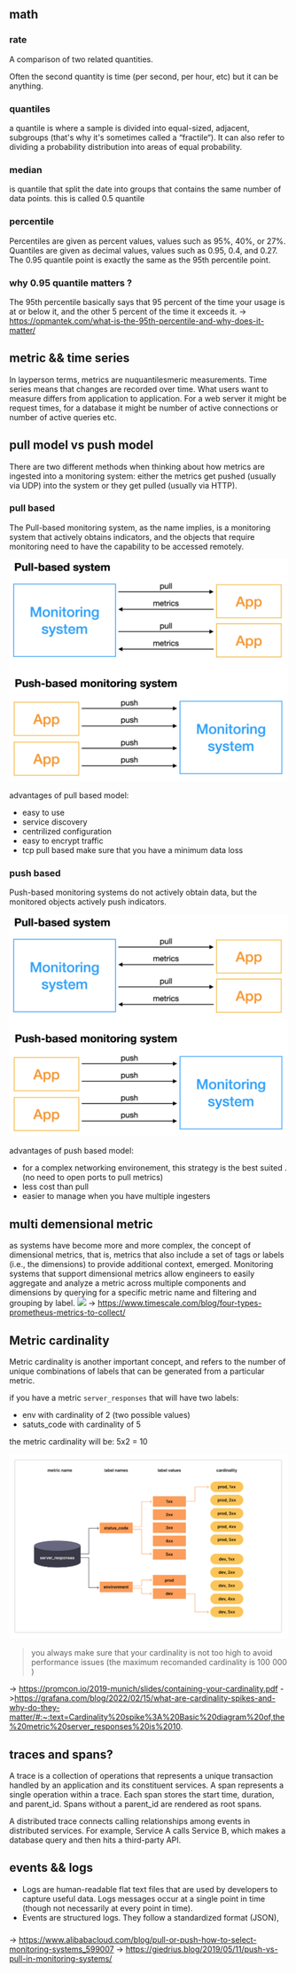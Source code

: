 ## math
### rate
A comparison of two related quantities.

Often the second quantity is time (per second, per hour, etc) but it can be anything.
### quantiles
 a quantile is where a sample is divided into equal-sized, adjacent, subgroups (that's why it's sometimes called a “fractile“). It can also refer to dividing a probability distribution into areas of equal probability.
### median 
is quantile that split the date into groups that contains the same number of data points.
this is called 0.5 quantile
### percentile
Percentiles are given as percent values, values such as 95%, 40%, or 27%. Quantiles are given as decimal values, values such as 0.95, 0.4, and 0.27. The 0.95 quantile point is exactly the same as the 95th percentile point.
### why 0.95 quantile matters ?
The 95th percentile basically says that 95 percent of the time your usage is at or below it, and the other 5 percent of the time it exceeds it.
-> https://opmantek.com/what-is-the-95th-percentile-and-why-does-it-matter/
## metric && time series 

In layperson terms, metrics are nuquantilesmeric measurements. Time series means that changes are recorded over time. What users want to measure differs from application to application. For a web server it might be request times, for a database it might be number of active connections or number of active queries etc.

## pull model vs push model 
There are two different methods when thinking about how metrics are ingested into a monitoring system: either the metrics get pushed (usually via UDP) into the system or they get pulled (usually via HTTP).

### pull based

The Pull-based monitoring system, as the name implies, is a monitoring system that actively obtains indicators, and the objects that require monitoring need to have the capability to be accessed remotely.

![](uploads/2022-07-21-21-51-48.png)

advantages of pull based model:

- easy to use
- service discovery
- centrilized configuration
- easy to encrypt traffic
- tcp pull based make sure that you have a minimum data loss

### push based

Push-based monitoring systems do not actively obtain data, but the monitored objects actively push indicators.

![](uploads/2022-07-21-21-52-11.png)

advantages of push based model:
- for a complex networking environement, this strategy is the best suited . (no need to open ports to pull metrics)
- less cost than pull 
- easier to manage when you have multiple ingesters 
## multi demensional metric
as systems have become more and more complex, the concept of dimensional metrics, that is, metrics that also include a set of tags or labels (i.e., the dimensions) to provide additional context, emerged. Monitoring systems that support dimensional metrics allow engineers to easily aggregate and analyze a metric across multiple components and dimensions by querying for a specific metric name and filtering and grouping by label.
![](uploads/2022-07-22-01-07-53.png)
-> https://www.timescale.com/blog/four-types-prometheus-metrics-to-collect/

## Metric cardinality

Metric cardinality is another important concept, and refers to the number of unique combinations of labels that can be generated from a particular metric.

if you have a metric `server_responses` that will have two labels:

- env with cardinality of 2 (two possible values)
- satuts_code with cardinality of 5

the metric cardinality will be: 5x2 = 10

![](uploads/2022-07-22-17-18-09.png)

> you always make sure that your cardinality is not too high to avoid performance issues (the maximum recomanded cardinality is 100 000 )

-> https://promcon.io/2019-munich/slides/containing-your-cardinality.pdf
->https://grafana.com/blog/2022/02/15/what-are-cardinality-spikes-and-why-do-they-matter/#:~:text=Cardinality%20spike%3A%20Basic%20diagram%20of,the%20metric%20server_responses%20is%2010.

## traces and spans?

A trace is a collection of operations that represents a unique transaction handled by an application and its constituent services. A span represents a single operation within a trace. Each span stores the start time, duration, and parent_id. Spans without a parent_id are rendered as root spans.

A distributed trace connects calling relationships among events in distributed services. For example, Service A calls Service B, which makes a database query and then hits a third-party API.

## events && logs

- Logs are human-readable flat text files that are used by developers to capture useful data. Logs messages occur at a single point in time (though not necessarily at every point in time).
- Events are structured logs. They follow a standardized format (JSON), 

### 
-> https://www.alibabacloud.com/blog/pull-or-push-how-to-select-monitoring-systems_599007
-> https://giedrius.blog/2019/05/11/push-vs-pull-in-monitoring-systems/
